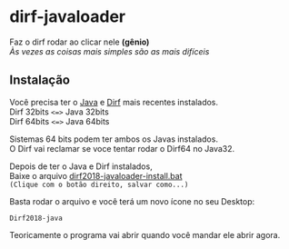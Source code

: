 # dirf-javaloader
Faz o dirf rodar ao clicar nele **(gênio)**  
*Às vezes as coisas mais simples são as mais difíceis* 

## Instalação
Você precisa ter o [Java](java.com/download) e [Dirf](http://idg.receita.fazenda.gov.br/orientacao/tributaria/declaracoes-e-demonstrativos/dirf-declaracao-do-imposto-de-renda-retido-na-fonte/tabelas-pgds/programa-gerador-da-declaracao-dirf-2018) mais recentes instalados.  
Dirf 32bits `<=>` Java 32bits  
Dirf 64bits `<=>` Java 64bits

Sistemas 64 bits podem ter ambos os Javas instalados.  
O Dirf vai reclamar se voce tentar rodar o Dirf64 no Java32.  

Depois de ter o Java e Dirf instalados,  
Baixe o arquivo [dirf2018-javaloader-install.bat](https://raw.githubusercontent.com/tavinus/dirf-javaloader/master/dirf2018-javaloader-install.bat)  
`(Clique com o botão direito, salvar como...)`  
  
Basta rodar o arquivo e você terá um novo ícone no seu Desktop:
```
Dirf2018-java
```

Teoricamente o programa vai abrir quando você mandar ele abrir agora.  
